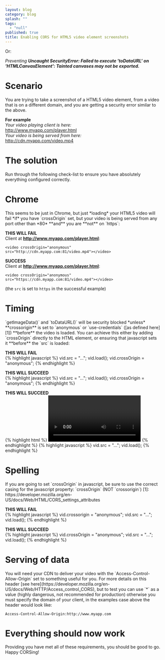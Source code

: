 ```yaml
---
layout: blog
category: blog
splash: ""
tags: 
  - "null"
published: true
title: Enabling CORS for HTML5 video element screenshots
---
```



Or:

*Preventing **Uncaught SecurityError: Failed to execute 'toDataURL' on 'HTMLCanvasElement': Tainted canvases may not be exported.***

<h1>Scenario</h1>
You are trying to take a screenshot of a HTML5 video element, from a video that is on a different domain, and you are getting a security error similar to the above.

**For example**<br/>
*Your video playing client is here:*<br/>
<http://www.myapp.com/player.html><br/>
*Your video is being served from here:*<br/>
<http://cdn.myapp.com/video.mp4>

<h1>The solution</h1>
Run through the following check-list to ensure you have absolutely everything configured correctly.

<h1>Chrome</h1>
This seems to be just in Chrome, but just *loading* your HTML5 video will fail *if* you have `crossOrigin` set, but your video is being served from any port other than *80* **and** you are **not** on `https`:

**THIS WILL FAIL**<br/>
Client at **http://www.myapp.com/player.html**:

    <video crossOrigin="anonymous" src="http://cdn.myapp.com:81/video.mp4"></video>

**SUCCESS**<br/>
Client at **http://www.myapp.com/player.html**:

    <video crossOrigin="anonymous" src="https://cdn.myapp.com:81/video.mp4"></video>

(the `src` is set to `https` in the successful example)

<h1>Timing</h1>
`getImageData()` and `toDataURL()` will be security blocked *unless* **crossorigin** is set to `anonymous` or `use-credentials` ([as defined here][1]) **before** the video is loaded. You can achieve this either by adding `crossOrigin` directly to the HTML element, or ensuring that javascript sets it **before** the `src` is loaded:

**THIS WILL FAIL**<br/>
{% highlight javascript %}
    vid.src = "...";
    vid.load();
    vid.crossOrigin = "anonymous";
{% endhighlight %}

**THIS WILL SUCCEED**<br/>
{% highlight javascript %}
    vid.src = "...";
    vid.load();
    vid.crossOrigin = "anonymous";
{% endhighlight %}

**THIS WILL SUCCEED**<br/>
{% highlight html %}
    <video crossOrigin="anonymous" controls></video>
{% endhighlight %}
{% highlight javascript %}
    vid.src = "...";
    vid.load();
{% endhighlight %}

<h1>Spelling</h1>
If you are going to set `crossOrigin` in javascript, be sure to use the correct casing for the javascript property: `crossOrigin` (NOT `crossorigin`)
  [1]: https://developer.mozilla.org/en-US/docs/Web/HTML/CORS_settings_attributes

**THIS WILL FAIL**<br/>
{% highlight javascript %}
    vid.crossorigin = "anonymous";
    vid.src = "...";
    vid.load();
{% endhighlight %}

**THIS WILL SUCCEED**<br/>
{% highlight javascript %}
    vid.crossOrigin = "anonymous";
    vid.src = "...";
    vid.load();
{% endhighlight %}

<h1>Serving of data</h1>
You will need your CDN to deliver your video with the `Access-Control-Allow-Origin` set to something useful for you. For more details on this header [see here](https://developer.mozilla.org/en-US/docs/Web/HTTP/Access_control_CORS), but to test you can use `*` as a value (highly dangerous, not recommended for production) otherwise you must specify the domain of your client, in the examples case above the header would look like:

`Access-Control-Allow-Origin:http://www.myapp.com`

<h1>Everything should now work</h1>
Providing you have met all of these requirements, you should be good to go. Happy CORSing!
